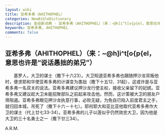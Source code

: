 ```yaml
---
layout: wiki
title: 亚希多弗（AHITHOPHEL）
categories: NewBibleDictionary
description: 圣经新词典 - 亚希多弗（AHITHOPHEL）（来：~@h]i^t[o{p{el，意思也许是“说话愚拙的弟兄”）
keywords: 亚希多弗, AHITHOPHEL
comments: false
---
```


## 亚希多弗（AHITHOPHEL）（来：~@h]i^t[o{p{el，意思也许是“说话愚拙的弟兄”）

　　基罗人，大卫的谋士（撒下十六23）。大卫知道亚希多弗也跟随押沙龙背叛他时，便求耶和华使亚希多弗的计谋变为愚拙（撒下十五12、31起），这或许是与亚希多弗一名双关的说法。亚希多弗建议押沙龙行使主权，接收父亲留下的妃嫔。亚希多弗又建议趁大卫未能招聚部队之前起来攻击他。然而，这计策被大卫的朋友户筛阻遏。亚希多弗眼见押沙龙执意行事，必败无疑，为免自已陷入前度君主之手，就归回本城，吊死了（撒下十六－十七）。耶何耶大和亚比亚他取代亚希多弗作大卫的谋士（代上廿七33-34）。亚希多弗的儿子以莲似乎仍然效忠大卫，因为他是大卫的三十名勇士之一（撒下廿三34）。

A.R.M.






